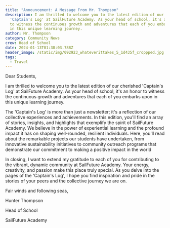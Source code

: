 ```yaml
---
title: "Announcement: A Message From Mr. Thompson"
description: I am thrilled to welcome you to the latest edition of our cherished
  'Captain's Log' at SailFuture Academy. As your head of school, it's an honor
  to witness the continuous growth and adventures that each of you embarks upon
  in this unique learning journey.
author: Mr. Thompson
category: Community News
crew: Head of School
date: 2024-01-13T01:38:03.788Z
header_image: /static/img/092923_whateverittakes_5_1d435f_croppped.jpg
tags:
  - Travel
---
```

Dear Students,

I am thrilled to welcome you to the latest edition of our cherished 'Captain's Log' at SailFuture Academy. As your head of school, it's an honor to witness the continuous growth and adventures that each of you embarks upon in this unique learning journey.



The 'Captain's Log' is more than just a newsletter; it's a reflection of our collective experiences and achievements. In this edition, you'll find an array of stories, insights, and highlights that exemplify the spirit of SailFuture Academy. We believe in the power of experiential learning and the profound impact it has on shaping well-rounded, resilient individuals. Here, you'll read about the remarkable projects our students have undertaken, from innovative sustainability initiatives to community outreach programs that demonstrate our commitment to making a positive impact in the world



In closing, I want to extend my gratitude to each of you for contributing to the vibrant, dynamic community at SailFuture Academy. Your energy, creativity, and passion make this place truly special. As you delve into the pages of the 'Captain's Log', I hope you find inspiration and pride in the stories of your peers and the collective journey we are on.



Fair winds and following seas,

Hunter Thompson 

Head of School 

SailFuture Academy
